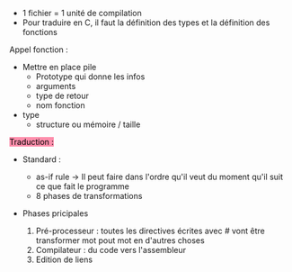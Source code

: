 - 1 fichier = 1 unité de compilation
- Pour traduire en C, il faut la définition des types et la définition des fonctions

Appel fonction :
- Mettre en place pile
	- Prototype qui donne les infos
	- arguments
	- type de retour
	- nom fonction
- type
	- structure ou mémoire / taille

<mark style="background: #FF5582A6;">Traduction :</mark>
- Standard :
	- as-if rule → Il peut faire dans l'ordre qu'il veut du moment qu'il suit ce que fait le programme
	- 8 phases de transformations

- Phases pricipales
	1. Pré-processeur : toutes les directives écrites avec *#* vont être transformer mot pout mot en d'autres choses
	2. Compilateur : du code vers l'assembleur
	3. Edition de liens